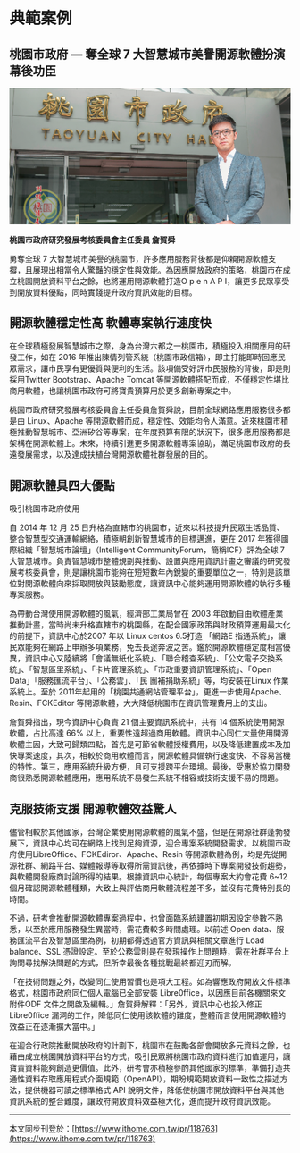 # 典範案例

## 桃園市政府 — 奪全球 7 大智慧城市美譽開源軟體扮演幕後功臣

![](/assets/vghtc-10.png)

**桃園市政府研究發展考核委員會主任委員 詹賀舜**

勇奪全球 7 大智慧城市美譽的桃園市，許多應用服務背後都是仰賴開源軟體支撐，且展現出相當令人驚豔的穩定性與效能。為因應開放政府的策略，桃園市在成立桃園開放資料平台之餘，也將運用開源軟體打造O p e n A P I，讓更多民眾享受到開放資料優點，同時實踐提升政府資訊效能的目標。

## 開源軟體穩定性高 軟體專案執行速度快

在全球積極發展智慧城市之際，身為台灣六都之一桃園市，積極投入相關應用的研發工作，如在 2016 年推出陳情列管系統（桃園市政信箱），即主打能即時回應民眾需求，讓市民享有更優質與便利的生活。該項備受好評市民服務的背後，即是則採用Twitter Bootstrap、Apache Tomcat 等開源軟體搭配而成，不僅穩定性堪比商用軟體，也讓桃園市政府可將寶貴預算用於更多創新專案之中。

桃園市政府研究發展考核委員會主任委員詹賀舜說，目前全球網路應用服務很多都是由 Linux、Apache 等開源軟體而成，穩定性、效能均令人滿意。近來桃園市積極推動智慧城市、亞洲矽谷等專案，在年度預算有限的狀況下，很多應用服務都是架構在開源軟體上。未來，持續引進更多開源軟體專案協助，滿足桃園市政府的長遠發展需求，以及達成扶植台灣開源軟體社群發展的目的。

## 開源軟體具四大優點

吸引桃園市政府使用

自 2014 年 12 月 25 日升格為直轄市的桃園市，近來以科技提升民眾生活品質、整合智慧型交通運輸網絡，積極朝創新智慧城市的目標邁進，更在 2017 年獲得國際組織「智慧城市論壇」（Intelligent CommunityForum，簡稱ICF）評為全球 7 大智慧城市。負責智慧城市整體規劃與推動、設置與應用資訊計畫之審議的研究發展考核委員會，則是讓桃園市能夠在短短數年內銳變的重要單位之一，特別是該單位對開源軟體向來採取開放與鼓勵態度，讓資訊中心能夠運用開源軟體的執行多種專案服務。

為帶動台灣使用開源軟體的風氣，經濟部工業局曾在 2003 年啟動自由軟體產業推動計畫，當時尚未升格直轄市的桃園縣，在配合國家政策與財政預算運用最大化的前提下，資訊中心於2007 年以 Linux centos 6.5打造 「網路E 指通系統」，讓民眾能夠在網路上申辦多項業務，免去長途奔波之苦。鑑於開源軟體穩定度相當優異，資訊中心又陸續將「會議無紙化系統」、「聯合稽查系統」、「公文電子交換系統」、「智慧區里系統」、「卡片管理系統」、「市政重要資訊管理系統」、「Open Data」「服務匯流平台」、「公務雲」、「民 團補捐助系統」等，均安裝在Linux 作業系統上。至於 2011年起用的「桃園共通網站管理平台」，更進一步使用Apache、Resin、FCKEditor 等開源軟體，大大降低桃園市在資訊管理費用上的支出。

詹賀舜指出，現今資訊中心負責 21 個主要資訊系統中，共有 14 個系統使用開源軟體，占比高達 66% 以上，重要性遠超過商用軟體。資訊中心同仁大量使用開源軟體主因，大致可歸類四點，首先是可節省軟體授權費用，以及降低建置成本及加快專案速度，其次，相較於商用軟體而言，開源軟體具備執行速度快、不容易當機的特性。第三，應用系統升級方便，且可支援跨平台環境。最後，受惠於協力開發商很熟悉開源軟體應用，應用系統不易發生系統不相容或技術支援不易的問題。

## 克服技術支援 開源軟體效益驚人

儘管相較於其他國家，台灣企業使用開源軟體的風氣不盛，但是在開源社群蓬勃發展下，資訊中心均可在網路上找到足夠資源，迎合專案系統開發需求。以桃園市政府使用LibreOffice、FCKEdiror、Apache、Resin 等開源軟體為例，均是先從開源社群、網路平台、媒體報導等取得所需資訊後，再依據時下專案開發技術趨勢，與軟體開發廠商討論所得的結果。根據資訊中心統計，每個專案大約會花費 6~12 個月確認開源軟體種類，大致上與評估商用軟體流程差不多，並沒有花費特別長的時間。

不過，研考會推動開源軟體專案過程中，也曾面臨系統建置初期因設定參數不熟悉，以至於應用服務發生異當時，需花費較多時間處理。以前述 Open data、服務匯流平台及智慧區里為例，初期都得透過官方資訊與相關文章進行 Load balance、SSL 憑證設定。至於公務雲則是在發現操作上問題時，需在社群平台上詢問尋找解決問題的方式，但所幸最後各種挑戰最終都迎刃而解。

「在技術問題之外，改變同仁使用習慣也是項大工程。如為響應政府開放文件標準格式，桃園市政府同仁個人電腦已全部安裝 Libre0ffice，以因應目前各機關來文附件ODF 文件之開啟及編輯。」詹賀舜解釋：「另外，資訊中心也投入修正 Libre0ffice 漏洞的工作，降低同仁使用該軟體的難度，整體而言使用開源軟體的效益正在逐漸擴大當中。」

在迎合行政院推動開放政府的計劃下，桃園市在鼓勵各部會開放多元資料之餘，也藉由成立桃園開放資料平台的方式，吸引民眾將桃園市政府資料進行加值運用，讓寶貴資料能夠創造更價值。此外，研考會亦積極參酌其他國家的標準，準備打造共通性資料存取應用程式介面規範（OpenAPI），期盼規範開放資料一致性之描述方法，提供機器可讀之標準格式 API 說明文件，降低使桃園市開放資料平台與其他資訊系統的整合難度，讓政府開放資料效益極大化，進而提升政府資訊效能。

---

本文同步刊登於：[https://www.ithome.com.tw/pr/118763](https://www.ithome.com.tw/pr/118763)


